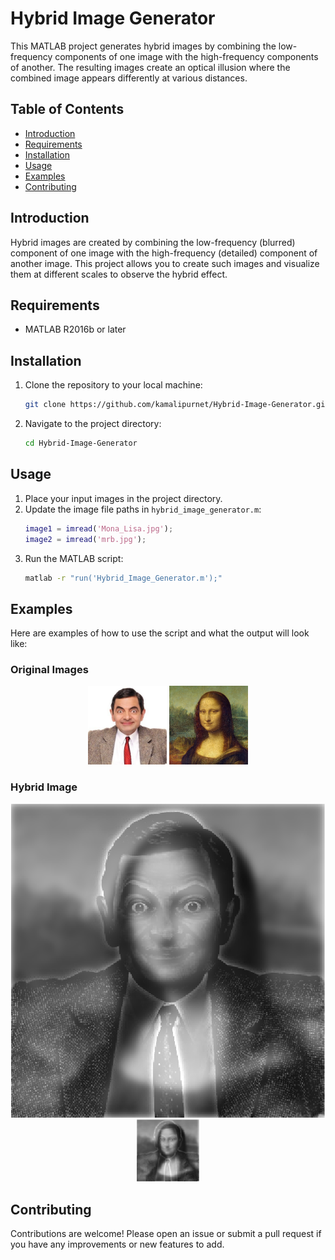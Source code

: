 # Hybrid Image Generator

This MATLAB project generates hybrid images by combining the low-frequency components of one image with the high-frequency components of another. The resulting images create an optical illusion where the combined image appears differently at various distances.

## Table of Contents

- [Introduction](#introduction)
- [Requirements](#requirements)
- [Installation](#installation)
- [Usage](#usage)
- [Examples](#examples)
- [Contributing](#contributing)

## Introduction

Hybrid images are created by combining the low-frequency (blurred) component of one image with the high-frequency (detailed) component of another image. This project allows you to create such images and visualize them at different scales to observe the hybrid effect.

## Requirements

- MATLAB R2016b or later

## Installation

1. Clone the repository to your local machine:
    ```sh
    git clone https://github.com/kamalipurnet/Hybrid-Image-Generator.git
    ```

2. Navigate to the project directory:
    ```sh
    cd Hybrid-Image-Generator
    ```

## Usage

1. Place your input images in the project directory.
2. Update the image file paths in `hybrid_image_generator.m`:
    ```matlab
    image1 = imread('Mona_Lisa.jpg');
    image2 = imread('mrb.jpg');
    ```
3. Run the MATLAB script:
    ```sh
    matlab -r "run('Hybrid_Image_Generator.m');"
    ```

## Examples

Here are examples of how to use the script and what the output will look like:

### Original Images

<p align="center">
  <img src="./mrb.jpg" width="25%" />
  <img src="./Mona_Lisa.jpg" width="25%" />
</p>


### Hybrid Image

<p align="center">
  <img src="./large.png"  />
  <img src="./small.png" width="20%" />
</p>


## Contributing

Contributions are welcome! Please open an issue or submit a pull request if you have any improvements or new features to add.

